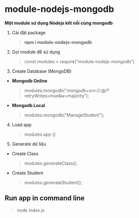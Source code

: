 # module-nodejs-mongodb

**Một module sử dụng Nodejs kết nối cùng mongodb**

1.  Cài đặt package

    > **npm i module-nodejs-mongodb**

2.  Gọi module để sử dụng

    > const modules = require("module-nodejs-mongodb")

3.  Create Database (MongoDB)

- **Mongodb Online**
  > modules.mongodb("mongodb+srv://<username>:<password>@<url>/<db-name>?retryWrites=true&w=majority");
- **Mongodb Local**
  > modules.mongodb("ManageStudent");

4. Load app
   > modules.app ()
5. Generate dữ liệu

- Create Class
  > modules.generateClass();
- Create Student
  > modules.generateStudent();

## Run app in command line

> node index.js
